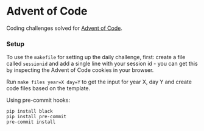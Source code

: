 # Advent of Code

Coding challenges solved for [Advent of Code](https://adventofcode.com).


### Setup

To use the `makefile` for setting up the daily challenge, first: create a file called `sessionid` and add a single line with your session id - you can get this by inspecting the Advent of Code cookies in your browser.

Run `make files year=X day=Y` to get the input for year X, day Y and create code files based on the template.

Using pre-commit hooks:

```
pip install black
pip install pre-commit
pre-commit install
```
